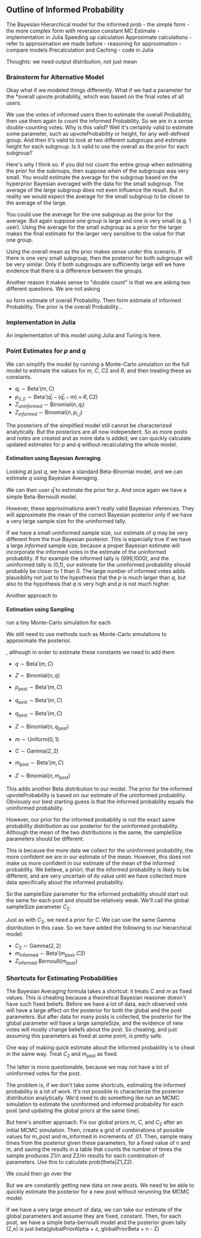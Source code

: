 ## Outline of Informed Probability

The Bayesian Hierarchical model for the informed prob
	- the simple form
	- the more complex form with reversion constant
MC Estimate
	- implementation in Julia
Speeding up calculation
	Approximate calculations
		- refer to approximation we made before
		- reasoning for approximation
		- compare models
	Precalculation and Caching
		- code in Julia

Thoughts: we need output distribution, not just mean


### Brainstorm for Alternative Model

Okay what if we modeled things differently. What if we had a parameter for the *overall upvote probability, which was based on the final votes of all users.


We use the votes of informed users then to estimate the overall Probability, then use them again to count the informed Probability. So we are in a sense double-counting votes. Why is this valid? Well it's certainly valid to estimate some parameter, such as upvoteProbability or height, for any well-defined group. And then it's valid to look at two different subgroups and estimate height for each subgroup. Is it valid to use the overall as the prior for each subgroup?

Here's why I think so. If you did not count the entire group when estimating the prior for the subroups, then suppose when of the subgroups was very small. You would estimate the average for the subgroup based on the hyperprior Bayesian averaged with the data for the small subgroup. The average of the large subgroup does not even influence the result. But in reality we would expect the average for the small subgroup to be closer to the average of the large.

You could use the average for the one subgroup as the prior for the average. But again suppose one group is large and one is very small (e.g. 1 user). Using the average for the small subgroup as a prior for the larger makes the final estimate for the larger very sensitive to the value for that one group.

Using the overall mean as the prior makes sense under this scenario. If there is one very small subgroup, then the posterior for both subgroups will be very similar. Only if both subgroups are sufficiently large will we have evidence that there is a difference between the groups.

Another reason it makes sense to "double count" is that we are asking two different questions. We are not asking


so form estimate of overall Probability. Then form estimate of informed Probability. The prior is the overall Probability...



### Implementation in Julia

An implementation of this model using Julia and Turing is here. 

### Point Estimates for $p$ and $q$

We can simplify the model by running a Monte-Carlo simulation on the full model to estimate the values for $m$, $C$, $C2$ and $R$, and then treating these as constants. 

- $q_i\sim \text{Beta'}(m, C)$
- $p_(i,j) \sim \text{Beta'}(q̅_i - (q̅_i - m)×R, C2)$
- $Z_{uninformed} \sim \text{Binomial}(n, q_i)$
- $Z_{informed} \sim \text{Binomial}(n, p_{i,j})$

The posteriors of the simplified model still cannot be characterized analytically. But the posteriors are all now independent. So as more posts and notes are created and as more data is added, we can quickly calculate updated estimates for $p$ and $q$ without recalculating the whole model.

#### Estimation using Bayesian Averaging

Looking at just $q$, we have a standard Beta-Binomial model, and we can estimate $q$ using Bayesian Averaging.

We can then user $q̅$ to estimate the prior for $p$. And once again we have a simple Beta-Bernoulli model.

However, these approximations aren't really valid Bayesian inferences. They will approximate the mean of the correct Bayesian posterior only if we have a very large sample size for the uninformed tally.

If we have a small uninformed sample size, our estimate of $q$ may be very different from the true Bayesian posterior. This is especially true if we have a large *informed* sample size, because a proper Bayesian estimate will incorporate the informed votes in the estimate of the uninformed probability. If for example the informed tally is (999,1000), and the uninformed tally is (0,1), our estimate for the uninformed probability should probably be closer to 1 than 0. The large number of informed votes adds plausibility not just to the hypothesis that the $p$ is much larger than $q$, but also to the hypothesis that $q$ is very high and $p$ is not much higher. 

Another approach to 


#### Estimation using Sampling



run a tiny Monte-Carlo simulation for each 

We still need to use methods such as Monte-Carlo simulations to approximate the posterior. 





, although in order to estimate these constants we need to add them 

- $q \sim \text{Beta'}(m, C)$
- $Z \sim \text{Binomial}(n, q)$


- $p_{\text{post}} \sim \text{Beta'}(m, C)$

- $q_{\text{post}} \sim \text{Beta'}(m, C)$



- $q_{\text{post}} \sim \text{Beta'}(m, C)$
- $Z \sim \text{Binomial}(n, q_{\text{post}})$


- $m \sim \text{Uniform}(0, 1)$
- $C \sim \text{Gamma}(2, 2)$
- $m_{\text{post}} \sim \text{Beta'}(m, C)$
- $Z \sim \text{Binomial}(n, m_{\text{post}})$



This adds another Beta distribution to our model. The prior for the informed upvoteProbability is based on our estimate of the uninformed probability. Obviously our best starting guess is that the informed probability equals the uninformed probability. 

However, our prior for the informed probability is not the exact same probability distribution as our posterior for the uninformed probability. Although the mean of the two distributions is the same, the sampleSize parameters should be different.

This is because the more data we collect for the uninformed probability, the more confident we are in our estimate of the mean. However, this does not make us more confident in our estimate of the mean of the informed probability. We believe, a priori, that the informed probability is likely to be different, and are very uncertain of its value  until we have collected more data specifically about the informed probability.

So the sampleSize parameter for the informed probability should start out the same for each post and should be relatively weak. We'll call the global sampleSize parameter $C_2$.

Just as with $C_2$, we need a prior for $C$. We can use the same Gamma distribution in this case. So we have added the following to our hierarchical model:

- $C_{2} \sim \text{Gamma}(2, 2)$
- $m_{\text{informed}} \sim \text{Beta'}(m_{\text{post}}, C2)$
- $Z_{\text{informed}} ~ Bernoulli(m_{\text{post}})$

### Shortcuts for Estimating Probabilities

The Bayesian Averaging formula takes a shortcut: it treats $C$ and $m$ as fixed values. This is cheating because a theoretical Bayesian reasoner doesn't have such fixed beliefs. Before we have a lot of data, each observed vote will have a large affect on the posterior for both the global and the post parameters. But after data for many posts is collected, the posterior for the global parameter will have a large sampleSize, and the evidence of new votes will mostly change beliefs about the post. So cheating, and just assuming this parameters as fixed at some point, is pretty safe.

One way of making quick estimate about the informed probability is to cheat in the same way. Treat $C_{2}$ and $m_{\text{post}}$ as fixed. 

The latter is more questionable, because we may not have a lot of uninformed votes for the post. 

The problem is, if we don't take some shortcuts, estimating the informed probability is a lot of work. It's not possible to characterize the posterior distribution analytically. We'd need to do something like run an MCMC simulation to estimate the uninformed and informed probability for each post (and updating the global priors at the same time). 

But here's another approach. Fix our global priors $m$, $C$, and $C_2$ after an initial MCMC simulation. Then, create a grid of combinations of possible values for m_post and m_informed in increments of .01. Then, sample many times from the posterior given these parameters, for a fixed value of n and m, and saving the results in a table that counts the number of times the sample produces Z1/n and Z2/m results for each combination of parameters. Use this to calculate prob(theta|Z1,Z2).

We could then go over the




But we are constantly getting new data on new posts. We need to be able to quickly estimate the posterior for a new post without rerunning the MCMC model.

If we have a very large amount of data, we can take our estimate of the global parameters and assume they are fixed, constant. Then, for each post, we have a simple beta-bernoulli model and the posterior  given tally (Z,n) is just beta(globalPriorAlpha + z, globalPriorBeta + n - Z) 
